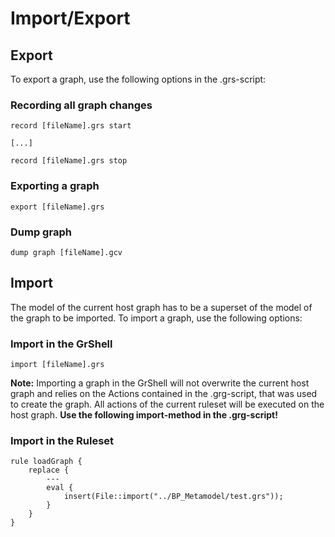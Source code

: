 # Import/Export

## Export

To export a graph, use the following options in the .grs-script:

### Recording all graph changes

```
record [fileName].grs start

[...]

record [fileName].grs stop
```

### Exporting a graph

```
export [fileName].grs
```

### Dump graph

```
dump graph [fileName].gcv
```

## Import

The model of the current host graph has to be a superset of the model of the graph to be imported.
To import a graph, use the following options:

### Import in the GrShell

```
import [fileName].grs
```

**Note:** Importing a graph in the GrShell will not overwrite the current host graph and relies on the Actions contained in the .grg-script, that was used to create the graph. All actions of the current ruleset will be executed on the host graph. **Use the following import-method in the .grg-script!**

### Import in the Ruleset

```
rule loadGraph {
    replace {
        ---
        eval {
            insert(File::import("../BP_Metamodel/test.grs"));
        }
    }
}
```
